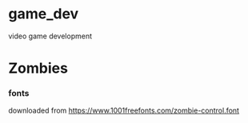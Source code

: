 # game_dev
video game development




# Zombies

### fonts

downloaded from
https://www.1001freefonts.com/zombie-control.font